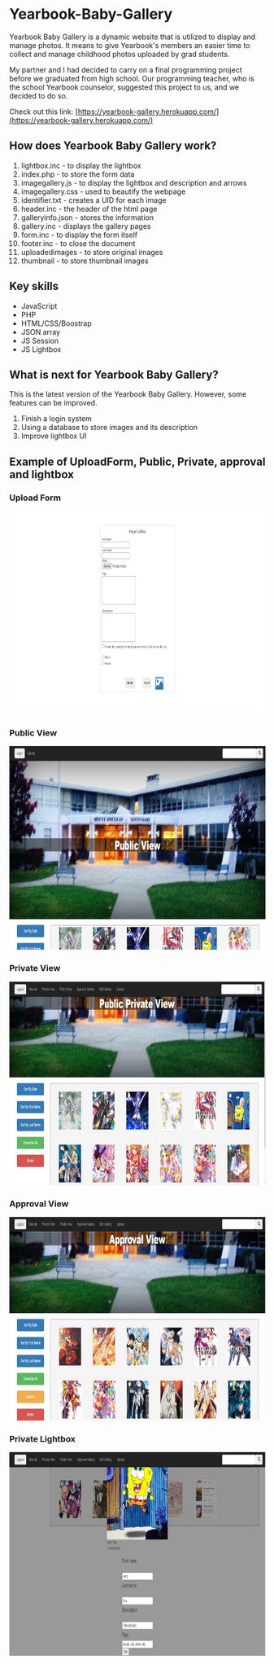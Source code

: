# Yearbook-Baby-Gallery
Yearbook Baby Gallery is a dynamic website that is utilized to display and manage photos. It means to give Yearbook's members an easier time to collect and manage childhood photos uploaded by grad students.  

My partner and I had decided to carry on a final programming project before we graduated from high school. Our programming teacher, who is the school Yearbook counselor, suggested this project to us, and we decided to do so.

Check out this link: [https://yearbook-gallery.herokuapp.com/](https://yearbook-gallery.herokuapp.com/)

## How does Yearbook Baby Gallery work?
1. lightbox.inc - to display the lightbox
2. index.php - to store the form data
3. imagegallery.js - to display the lightbox and description and arrows
4. imagegallery.css - used to beautify the webpage
5. identifier.txt - creates a UID for each image
6. header.inc - the header of the html page
7. galleryinfo.json - stores the information
8. gallery.inc - displays the gallery pages
9. form.inc - to display the form itself
10. footer.inc - to close the document
11. uploadedimages - to store original images
12. thumbnail - to store thumbnail images

## Key skills
* JavaScript
* PHP
* HTML/CSS/Boostrap
* JSON array
* JS Session
* JS Lightbox

## What is next for Yearbook Baby Gallery?
This is the latest version of the Yearbook Baby Gallery. However, some features can be improved.
1. Finish a login system
2. Using a database to store images and its description
3. Improve lightbox UI

## Example of UploadForm, Public, Private, approval and lightbox

### Upload Form
<img src="img/UploadForm.jpg" height=400>

### Public View
<img src="img/PublicView.jpg" height=400>

### Private View
<img src="img/PrivateView.jpg" height=400>

### Approval View
<img src="img/ApprovalView.jpg" height=400>

### Private Lightbox
<img src="img/PrivateLightBox.jpg" height=400>


